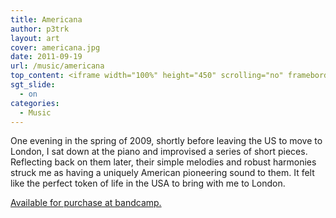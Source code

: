 ```yaml
---
title: Americana
author: p3trk
layout: art
cover: americana.jpg
date: 2011-09-19
url: /music/americana
top_content: <iframe width="100%" height="450" scrolling="no" frameborder="no" src="https://w.soundcloud.com/player/?url=https%3A//api.soundcloud.com/playlists/1019187&amp;auto_play=false&amp;hide_related=false&amp;show_comments=true&amp;show_user=true&amp;show_reposts=false&amp;visual=true"></iframe>
sgt_slide:
  - on
categories:
  - Music
---
```

One evening in the spring of 2009, shortly before leaving the US to move to London, I sat down at the piano and improvised a series of short pieces. Reflecting back on them later, their simple melodies and robust harmonies struck me as having a uniquely American pioneering sound to them. It felt like the perfect token of life in the USA to bring with me to London.


<div class="buy">
  <a href="http://peterkappus.bandcamp.com/album/americana" onclick="javascript:_gaq.push(['_trackEvent','outbound-article','http://peterkappus.bandcamp.com']);" class="button">Available for purchase at bandcamp.</a>
</div>
